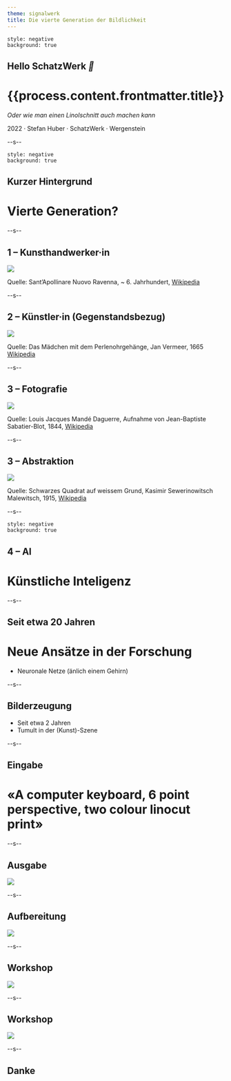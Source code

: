 ```yaml
---
theme: signalwerk
title: Die vierte Generation der Bildlichkeit
---
```


```fm
style: negative
background: true
```

## Hello SchatzWerk _👋_

# {{process.content.frontmatter.title}}

_Oder wie man einen Linolschnitt auch machen kann_

<footer>

2022 · Stefan Huber · SchatzWerk · Wergenstein</small>

</footer>

--s--

```fm
style: negative
background: true
```

## Kurzer Hintergrund

# Vierte Generation?

--s--

## 1 – Kunsthandwerker·in

![](https://upload.wikimedia.org/wikipedia/commons/thumb/2/2c/Ravenna%2C_Sant%27Apollinare_Nuovo%2C_Mosaic_002.JPG/1280px-Ravenna%2C_Sant%27Apollinare_Nuovo%2C_Mosaic_002.JPG)

<footer>

Quelle: Sant’Apollinare Nuovo Ravenna, ~ 6. Jahrhundert, [Wikipedia](https://en.wikipedia.org/wiki/Basilica_of_Sant%27Apollinare_Nuovo)

</footer>

--s--

## 2 – Künstler·in (Gegenstandsbezug)

![](https://upload.wikimedia.org/wikipedia/commons/thumb/0/0f/1665_Girl_with_a_Pearl_Earring.jpg/1729px-1665_Girl_with_a_Pearl_Earring.jpg)

<footer>

Quelle: Das Mädchen mit dem Perlenohrgehänge, Jan Vermeer, 1665 [Wikipedia](https://de.wikipedia.org/wiki/Das_M%C3%A4dchen_mit_dem_Perlenohrgeh%C3%A4nge)

</footer>

--s--

## 3 – Fotografie

![](https://upload.wikimedia.org/wikipedia/commons/thumb/7/72/Jean-Babtiste_Sabarier-Blot_L.J.M.Daguerre.1844.JPG/798px-Jean-Babtiste_Sabarier-Blot_L.J.M.Daguerre.1844.JPG)

<footer>

Quelle: Louis Jacques Mandé Daguerre, Aufnahme von Jean-Baptiste Sabatier-Blot, 1844, [Wikipedia](https://de.wikipedia.org/wiki/Geschichte_und_Entwicklung_der_Fotografie)

</footer>

--s--

## 3 – Abstraktion

![](https://upload.wikimedia.org/wikipedia/commons/thumb/a/a9/SchwarzesQuadrat.jpeg/1026px-SchwarzesQuadrat.jpeg)

<footer>

Quelle: Schwarzes Quadrat auf weissem Grund, Kasimir Sewerinowitsch Malewitsch, 1915, [Wikipedia](https://de.wikipedia.org/wiki/Kasimir_Sewerinowitsch_Malewitsch)

</footer>

--s--

```fm
style: negative
background: true
```

## 4 – AI

# Künstliche Inteligenz

--s--

## Seit etwa 20 Jahren

# Neue Ansätze in der Forschung

- Neuronale Netze (änlich einem Gehirn)

--s--

## Bilderzeugung

- Seit etwa 2 Jahren
- Tumult in der (Kunst)-Szene

--s--

## Eingabe

# «A computer keyboard, 6 point perspective, two colour linocut print»

--s--

## Ausgabe

![](img/dalle-2.png)

--s--

## Aufbereitung

![](img/dalle-2-complete.png)

--s--

## Workshop

![](img/IMG_9830.jpg)

--s--

## Workshop

![](img/IMG_9886.jpg)

--s--

## Danke
